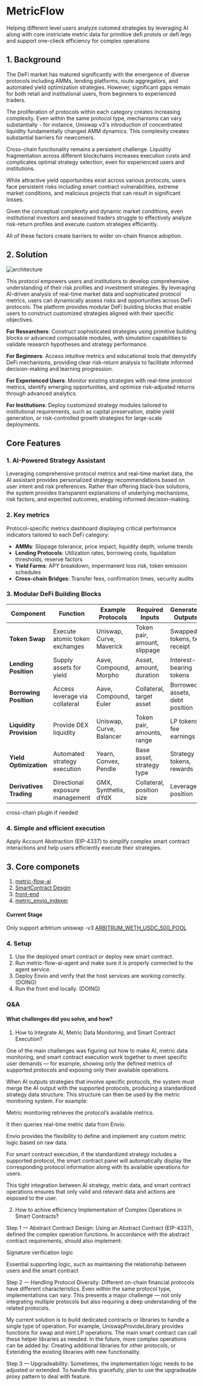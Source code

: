 # MetricFlow

Helping different level users analyze cutomed strategies by leveraging AI along with core instriciate metric data for primitive defi protols or defi lego and support one-clieck efficiency for complex operations

## 1. Background

The DeFi market has matured significantly with the emergence of diverse protocols including AMMs, lending platforms, route aggregators, and automated yield optimization strategies. However, significant gaps remain for both retail and institutional users, from beginners to experienced traders.

The proliferation of protocols within each category creates increasing complexity. Even within the same protocol type, mechanisms can vary substantially - for instance, Uniswap v3's introduction of concentrated liquidity fundamentally changed AMM dynamics. This complexity creates substantial barriers for newcomers.

Cross-chain functionality remains a persistent challenge. Liquidity fragmentation across different blockchains increases execution costs and complicates optimal strategy selection, even for experienced users and institutions.

While attractive yield opportunities exist across various protocols, users face persistent risks including smart contract vulnerabilities, extreme market conditions, and malicious projects that can result in significant losses.

Given the conceptual complexity and dynamic market conditions, even institutional investors and seasoned traders struggle to effectively analyze risk-return profiles and execute custom strategies efficiently.

All of these factors create barriers to wider on-chain finance adoption.

## 2. Solution

![architecture](architecture.png)

This protocol empowers users and institutions to develop comprehensive understanding of their risk profiles and investment strategies. By leveraging AI-driven analysis of real-time market data and sophisticated protocol metrics, users can dynamically assess risks and opportunities across DeFi protocols. The platform provides modular DeFi building blocks that enable users to construct customized strategies aligned with their specific objectives.

**For Researchers**: Construct sophisticated strategies using primitive building blocks or advanced composable modules, with simulation capabilities to validate research hypotheses and strategy performance.

**For Beginners**: Access intuitive metrics and educational tools that demystify DeFi mechanisms, providing clear risk-return analysis to facilitate informed decision-making and learning progression.

**For Experienced Users**: Monitor existing strategies with real-time protocol metrics, identify emerging opportunities, and optimize risk-adjusted returns through advanced analytics.

**For Institutions**: Deploy customized strategy modules tailored to institutional requirements, such as capital preservation, stable yield generation, or risk-controlled growth strategies for large-scale deployments.

## Core Features

### 1. AI-Powered Strategy Assistant

Leveraging comprehensive protocol metrics and real-time market data, the AI assistant provides personalized strategy recommendations based on user intent and risk preferences. Rather than offering black-box solutions, the system provides transparent explanations of underlying mechanisms, risk factors, and expected outcomes, enabling informed decision-making.

### 2. Key metrics

Protocol-specific metrics dashboard displaying critical performance indicators tailored to each DeFi category:

-   **AMMs**: Slippage tolerance, price impact, liquidity depth, volume trends
-   **Lending Protocols**: Utilization rates, borrowing costs, liquidation thresholds, reserve factors
-   **Yield Farms**: APY breakdown, impermanent loss risk, token emission schedules
-   **Cross-chain Bridges**: Transfer fees, confirmation times, security audits

### 3. Modular DeFi Building Blocks

| Component               | Function                        | Example Protocols        | Required Inputs              | Generated Outputs              | Primary Risk Vectors            |
| ----------------------- | ------------------------------- | ------------------------ | ---------------------------- | ------------------------------ | ------------------------------- |
| **Token Swap**          | Execute atomic token exchanges  | Uniswap, Curve, Maverick | Token pair, amount, slippage | Swapped tokens, tx receipt     | Slippage, MEV, price impact     |
| **Lending Position**    | Supply assets for yield         | Aave, Compound, Morpho   | Asset, amount, duration      | Interest-bearing tokens        | Protocol risk, rate volatility  |
| **Borrowing Position**  | Access leverage via collateral  | Aave, Compound, Euler    | Collateral, target asset     | Borrowed assets, debt position | Liquidation, interest rate risk |
| **Liquidity Provision** | Provide DEX liquidity           | Uniswap, Curve, Balancer | Token pair, amounts, range   | LP tokens, fee earnings        | Impermanent loss, range risk    |
| **Yield Optimization**  | Automated strategy execution    | Yearn, Convex, Pendle    | Base asset, strategy type    | Strategy tokens, rewards       | Smart contract, strategy risk   |
| **Derivatives Trading** | Directional exposure management | GMX, Synthetix, dYdX     | Collateral, position size    | Leveraged position             | Liquidation, funding costs      |

cross-chain plugin if needed

### 4. Simple and efficient execution

Apply Account Abstraction (EIP-4337) to simplify complex smart contract interactions and help users efficiently execute their strategies.

## 3. Core componets

1. [metric-flow-ai](https://github.com/sodexx7/MetricFlow/tree/metric-flow-ai-agent)
2. [SmartContract Desgin](SmartContract.md)
3. [front-end](https://github.com/sodexx7/MetricFlow/tree/front-end)
4. [metric_envio_indexer](https://github.com/sodexx7/MetricFlow/tree/metric_envio_indexer)

#### Current Stage

Only support arbtrium uniswap -v3 [ARBITRUM_WETH_USDC_500_POOL](https://arbiscan.io/address/0xC6962004f452bE9203591991D15f6b388e09E8D0)

### 4. Setup

1. Use the deployed smart contract or deploy new smart contract.
2. Run metric-flow-ai-agent and make sure it is properly connected to the agent service.
3. Deploy Envio and verify that the host services are working correctly. (DOING)
4. Run the front end locally. (DOING)

### Q&A

#### What challenges did you solve, and how?

1. How to Integrate AI, Metric Data Monitoring, and Smart Contract Execution?

One of the main challenges was figuring out how to make AI, metric data monitoring, and smart contract execution work together to meet specific user demands — for example, showing only the defined metrics of supported protocols and exposing only their available operations.

When AI outputs strategies that involve specific protocols, the system must merge the AI output with the supported protocols, producing a standardized strategy data structure.
This structure can then be used by the metric monitoring system. For example:

Metric monitoring retrieves the protocol’s available metrics.

It then queries real-time metric data from Envio.

Envio provides the flexibility to define and implement any custom metric logic based on raw data.

For smart contract execution, if the standardized strategy includes a supported protocol, the smart contract panel will automatically display the corresponding protocol information along with its available operations for users.

This tight integration between AI strategy, metric data, and smart contract operations ensures that only valid and relevant data and actions are exposed to the user.

2. How to achive efficiency Implementation of Complex Operations in Smart Contracts?

Step 1 — Abstract Contract Design:
Using an Abstract Contract (EIP-4337), defined the complex operation functions.
In accordance with the abstract contract requirements, should also implement:

Signature verification logic

Essential supporting logic, such as maintaining the relationship between users and the smart contract

Step 2 — Handling Protocol Diversity:
Different on-chain financial protocols have different characteristics. Even within the same protocol type, implementations can vary.
This presents a major challenge — not only integrating multiple protocols but also requiring a deep understanding of the related protocols.

My current solution is to build dedicated contracts or libraries to handle a single type of operation.
For example, UniswapProvideLibrary provides functions for swap and mint LP operations.
The main smart contract can call these helper libraries as needed.
In the future, more complex operations can be added by:
Creating additional libraries for other protocols, or Extending the existing libraries with new functionality.

Step 3 — Upgradeability:
Sometimes, the implementation logic needs to be adjusted or extended.
To handle this gracefully, plan to use the upgradeable proxy pattern to deal with feature.
